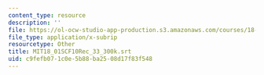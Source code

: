 ```yaml
---
content_type: resource
description: ''
file: https://ol-ocw-studio-app-production.s3.amazonaws.com/courses/18-01sc-single-variable-calculus-fall-2010/c9fefb071c0e5b88ba2508d17f83f548_MIT18_01SCF10Rec_33_300k.vtt
file_type: application/x-subrip
resourcetype: Other
title: MIT18_01SCF10Rec_33_300k.srt
uid: c9fefb07-1c0e-5b88-ba25-08d17f83f548
---
```

